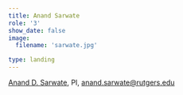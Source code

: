 ```yaml
---
title: Anand Sarwate
role: '3'
show_date: false
image: 
  filename: 'sarwate.jpg'

type: landing
---
```


[Anand D. Sarwate](https://adsarwate.github.io/), PI, [anand.sarwate@rutgers.edu](mailto:anand.sarwate@rutgers.edu)